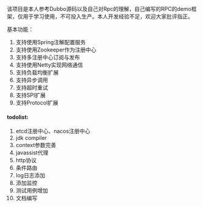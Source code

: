 该项目是本人参考Dubbo源码以及自己对Rpc的理解，自己编写的RPC的demo框架，仅用于学习使用，不可投入生产。本人开发经验不足，欢迎大家批评指正。

基本功能：

1. 支持使用Spring注解配置服务
2. 支持使用Zookeeper作为注册中心
3. 支持多注册中心订阅与发布
4. 支持使用Netty实现网络通信
5. 支持负载均衡扩展
6. 支持异步调用
7. 支持超时重试
8. 支持SPI扩展
9. 支持Protocol扩展

#### todolist:
1. etcd注册中心、nacos注册中心
2. jdk compiler
3. context参数完善
4. javassist代理
5. http协议
6. 条件路由
7. log日志添加
8. 添加监控
9. 测试用例增加
10. 文档编写